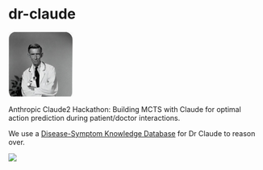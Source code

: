 # dr-claude
<img src="images/DrClaude.jpeg" width="128">

Anthropic Claude2 Hackathon: Building MCTS with Claude for optimal action prediction during patient/doctor interactions.

We use a [Disease-Symptom Knowledge Database](https://people.dbmi.columbia.edu/~friedma/Projects/DiseaseSymptomKB/index.html) for Dr Claude to reason over.

<img src="images/demo.png" width="780">

